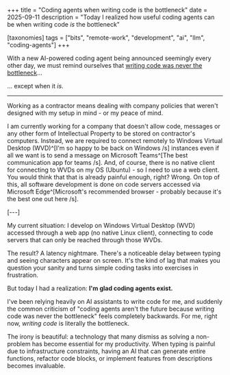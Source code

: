+++
title = "Coding agents when writing code is the bottleneck"
date = 2025-09-11
description = "Today I realized how useful coding agents can be when writing code _is_ the bottleneck"

[taxonomies]
tags = ["bits", "remote-work", "development", "ai", "llm", "coding-agents"]
+++

With a new AI-powered coding agent being announced seemingly every other day, we must remind ourselves that [writing code was never the bottleneck](https://ordep.dev/posts/writing-code-was-never-the-bottleneck)...

... except when it _is_.

---

Working as a contractor means dealing with company policies that weren't designed with my setup in mind - or my peace of mind.

I am currently working for a company that doesn't allow code, messages or any other form of Intellectual Property to be stored on contractor's computers. Instead, we are required to connect remotely to Windows Virtual Desktop (WVD)^[I'm so happy to be back on Windows /s] instances even if all we want is to send a message on Microsoft Teams^[The best communication app for teams /s]. And, of course, there is no native client for connecting to WVDs on my OS (Ubuntu) - so I need to use a web client. You would think that that is already painful enough, right? Wrong. On top of this, all software development is done on code servers<!-- TODO: is it "Azure" code servers? --> accessed via Microsoft Edge^[Microsoft's recommended browser - probably because it's the best one out here /s].


[---]

My current situation: I develop on Windows Virtual Desktop (WVD) accessed through a web app (no native Linux client), connecting to code servers that can only be reached through those WVDs.

The result? A latency nightmare. There's a noticeable delay between typing and seeing characters appear on screen. It's the kind of lag that makes you question your sanity and turns simple coding tasks into exercises in frustration.

But today I had a realization: **I'm glad coding agents exist.**

I've been relying heavily on AI assistants to write code for me, and suddenly the common criticism of "coding agents aren't the future because writing code was never the bottleneck" feels completely backwards. For me, right now, _writing code_ is literally the bottleneck.

The irony is beautiful: a technology that many dismiss as solving a non-problem has become essential for my productivity. When typing is painful due to infrastructure constraints, having an AI that can generate entire functions, refactor code blocks, or implement features from descriptions becomes invaluable.
